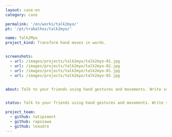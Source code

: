 ```yaml
---
layout: case-en
category: case

permalink: '/en/works/talk2myo/'
pt: '/pt/trabalhos/talk2myo/'

name: Talk2Myo
project_kind: Transform hand moves in words.


screenshots:
  - url: /images/projects/talk2myo/talk2myo-01.jpg
  - url: /images/projects/talk2myo/talk2myo-02.jpg
  - url: /images/projects/talk2myo/talk2myo-01.jpg
  - url: /images/projects/talk2myo/talk2myo-02.jpg


about: Talk to your friends using hand gestures and movements. Write sentences that will be recorded in the app that communicates with Myo, a bracelet that reads the movement of your arms and hands. The Talk2Myo is intended to be an alternative for people who have disabilities, helping them communicate. Talk2Myo is one of the first applications to use wearable technology of the Myo bracelet.


status: Talk to your friends using hand gestures and movements. Write sentences that will be recorded in the app that communicates with Myo, a bracelet that reads the movement of your arms and hands

project_team:
  - github: tatipiment
  - github: rapozawa
  - github: leaudro
---
```

